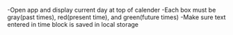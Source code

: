 -Open app and display current day at top of calender
-Each box must be gray(past times), red(present time), and green(future times)
-Make sure text entered in time block is saved in local storage
